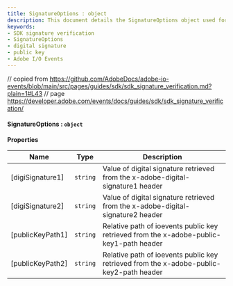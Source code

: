 ```yaml
---
title: SignatureOptions : object
description: This document details the SignatureOptions object used for SDK signature verification in Adobe I/O Events, describing its properties related to digital signatures and public key paths crucial for verifying incoming event authenticity.
keywords:
- SDK signature verification
- SignatureOptions
- digital signature
- public key
- Adobe I/O Events
---
```


// copied from https://github.com/AdobeDocs/adobe-io-events/blob/main/src/pages/guides/sdk/sdk_signature_verification.md?plain=1#L43
// page https://developer.adobe.com/events/docs/guides/sdk/sdk_signature_verification/

#### SignatureOptions : `object`

**Properties**

| Name | Type | Description |
| --- | --- | --- |
| [digiSignature1] | `string` | Value of digital signature retrieved from the x-adobe-digital-signature1 header |
| [digiSignature2] | `string` | Value of digital signature retrieved from the x-adobe-digital-signature2 header |
| [publicKeyPath1] | `string` | Relative path of ioevents public key retrieved from the x-adobe-public-key1-path header |
| [publicKeyPath2] | `string` | Relative path of ioevents public key retrieved from the x-adobe-public-key2-path header |
